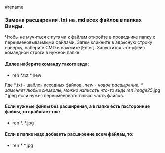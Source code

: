 #rename

### Замена расширения .txt на .md всех файлов в папках Винды.

Чтобы не мучиться с путями к файлам откройте в проводнике папку с переименовываемыми файлами. Затем кликните в адресную строку наверху, наберите CMD и нажмите [Enter]. Запустится интерфейс командной строки в нужной папке.

#### Далее наберите команду такого вида:

- ren *.txt *.new

Где *.txt - шаблон исходных файлов, *.new - новое расширение. * заменяет любые символы, можно написать что-то вида ren image25*.jpg *.jpeg если нужно переименовать только часть файлов.

#### Если нужные файлы без расширения, а в папке есть посторонние файлы, то сработает так:

- ren *. *.jpg

#### Если в папке надо добавить расширение всем файлам, то:

- ren * *.jpg
